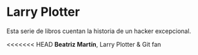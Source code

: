 # Larry Plotter

Esta serie de libros cuentan la historia de un hacker excepcional.


<<<<<<< HEAD
**Beatriz Martín**, Larry Plotter & Git fan

